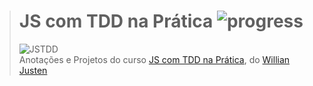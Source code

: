 ># **JS com TDD na Prática** ![progress](http://progressed.io/bar/1?title=completed "progress")
> ![JSTDD](https://willianjusten.com.br/assets/img/cursos/js-tdd.png)  
> Anotações e Projetos do curso [JS com TDD na Prática](https://www.udemy.com/js-com-tdd-na-pratica/), do [Willian Justen](https://github.com/willianjusten) 



